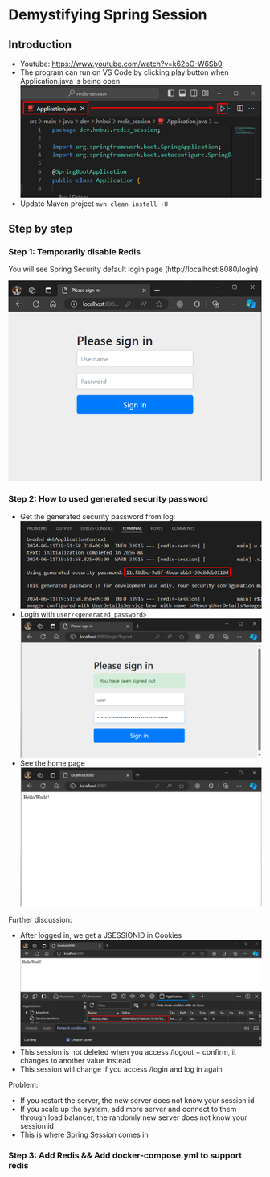 # Demystifying Spring Session
## Introduction
* Youtube: https://www.youtube.com/watch?v=k62bO-W6Sb0
* The program can run on VS Code by clicking play button when Application.java is being open ![](.md/img/s0.vscode.run.png)
* Update Maven project `mvn clean install -U` 
## Step by step
### Step 1: Temporarily disable Redis
You will see Spring Security default login page (http://localhost:8080/login)

![](.md/img/s01.no.redis.login.png)
### Step 2: How to used generated security password
* Get the generated security password from log: ![](.md/img/s2.gen.pwd.png)
* Login with `user/<generated_password>` ![](.md/img/s2.gen.pwd.login.png)
* See the home page ![](.md/img/s2.logged.in.png)

Further discussion:
* After logged in, we get a JSESSIONID in Cookies ![](.md/img/s2.jsid.cookie.png)
* This session is not deleted when you access /logout + confirm, it changes to another value instead
* This session will change if you access /login and log in again

Problem:
* If you restart the server, the new server does not know your session id
* If you scale up the system, add more server and connect to them through load balancer, the randomly new server does not know your session id
* This is where Spring Session comes in
### Step 3: Add Redis && Add docker-compose.yml to support redis